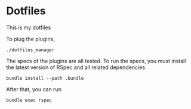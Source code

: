 # Dotfiles

This is my dotfiles

To plug the plugins, 
```console
./dotfiles_manager
```

The specs of the plugins are all tested.
To run the specs, you must install the latest version of RSpec and all related dependencies
```console
bundle install --path .bundle
```

After that, you can run
```console
bundle exec rspec
```
 
